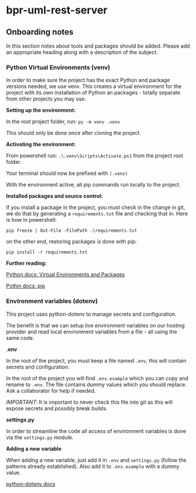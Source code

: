 # bpr-uml-rest-server



## Onboarding notes

In this section notes about tools and packages should be added. Please add an appropriate heading along with a description of the subject.

### Python Virtual Environments (venv)

In order to make sure the project has the exact Python and package versions needed, we use venv. This creates a virtual environment for the project with its own installation of Python an packages - totally separate from other projects you may use.

**Setting up the environment:**

In the root project folder, run: `py -m venv .venv`

This should only be done once after cloning the project.

**Activating the environment:**

From powershell run: `.\.venv\Scripts\Activate.ps1` from the project root folder.

Your terminal should now be prefixed with `(.venv)`

With the environment active, all pip commands run locally to the project.

**Installed packages and source control:**

If you install a package in the project, you must check in the change in git, we do that by generating a `requirements.txt` file and checking that in. Here is how in powershell:

`pip freeze | Out-File -FilePath .\requirements.txt`

on the other end, restoring packages is done with pip:

`pip install -r requirements.txt`

**Further reading:**

[Python docs: Virtual Environments and Packages](https://docs.python.org/3/tutorial/venv.html)

[Pythin docs: pip](https://docs.python.org/3/installing/index.html#installing-index)



### Environment variables (dotenv)

This project uses python-dotenv to manage secrets and configuration.

The benefit is that we can setup live environment variables on our hosting provider and read local environment variables from a file - all using the same code. 

**.env**

In the root of the project, you must keep a file named `.env`, this will contain secrets and configuration.

In the root of the project you will find `.env.example` which you can copy and rename to `.env`. The file contains dummy values which you should replace. Ask a collaborator for help if needed. 

*IMPORTANT:*  It is important to never check this file into git as this will expose secrets and possibly break builds.

**settings.py**

In order to streamline the code all access of environment variables is done via the `settings.py` module.

**Adding a new variable** 

When adding a new variable, just add it in `.env` and `settings.py` (follow the patterns already established). Also add it to `.env.example` with a dummy value.

[python-dotenv docs](https://pypi.org/project/python-dotenv/)